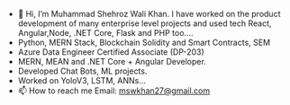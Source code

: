 - 👋 Hi, I’m Muhammad Shehroz Wali Khan.  I have worked on the product development of many enterprise level projects and used tech React, Angular,Node, .NET Core, Flask and PHP too....
- Python, MERN Stack, Blockchain Solidity and Smart Contracts, SEM
- Azure Data Engineer Certified Associate (DP-203)
- MERN, MEAN and .NET Core + Angular Developer.
- Developed Chat Bots, ML projects.
- Worked on YoloV3, LSTM, ANNs...
- 📫 How to reach me 
Email: mswkhan27@gmail.com

<!---
mswkhan27/mswkhan27 is a ✨ special ✨ repository because its `README.md` (this file) appears on your GitHub profile.
You can click the Preview link to take a look at your changes.
--->
